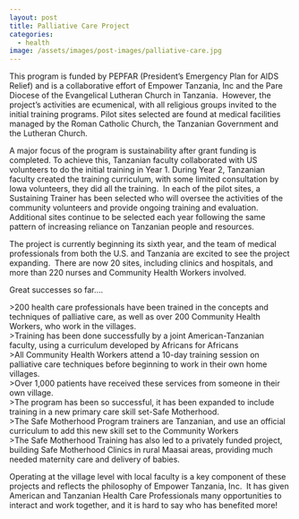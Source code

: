 ```yaml
---
layout: post
title: Palliative Care Project
categories:
  - health
image: /assets/images/post-images/palliative-care.jpg
---
```


This program is funded by PEPFAR (President’s Emergency Plan for AIDS Relief) and is a collaborative effort of Empower Tanzania, Inc and the Pare Diocese of the Evangelical Lutheran Church in Tanzania.&nbsp; However, the project’s activities are ecumenical, with all religious groups invited to the initial training programs. Pilot sites selected are found at medical facilities managed by the Roman Catholic Church, the Tanzanian Government and the Lutheran Church.

A major focus of the program is sustainability after grant funding is completed. To achieve this, Tanzanian faculty collaborated with US volunteers to do the initial training in Year 1. During Year 2, Tanzanian faculty created the training curriculum, with some limited consultation by Iowa volunteers, they did all the training.&nbsp; In each of the pilot sites, a Sustaining Trainer has been selected who will oversee the activities of the community volunteers and provide ongoing training and evaluation.&nbsp; Additional sites continue to be selected each year following the same pattern of increasing reliance on Tanzanian people and resources.

The project is currently beginning its sixth year, and the team of medical professionals from both the U.S. and Tanzania are excited to see the project expanding. &nbsp;There are now 20 sites, including clinics and hospitals, and more than 220 nurses and Community Health Workers involved.

Great successes so far….

&gt;200 health care professionals have been trained in the concepts and techniques of palliative care, as well as over 200 Community Health Workers, who work in the villages.<br>&gt;Training has been done successfully by a joint American-Tanzanian faculty, using a curriculum developed by Africans for Africans<br>&gt;All Community Health Workers attend a 10-day training session on palliative care techniques before beginning to work in their own home villages.<br>&gt;Over 1,000 patients have received these services from someone in their own village.<br>&gt;The program has been so successful, it has been expanded to include training in a new primary care skill set-Safe Motherhood.<br>&gt;The Safe Motherhood Program trainers are Tanzanian, and use an official curriculum to add this new skill set to the Community Workers<br>&gt;The Safe Motherhood Training has also led to a privately funded project, building Safe Motherhood Clinics in rural Maasai areas, providing much needed maternity care and delivery of babies.

Operating at the village level with local faculty is a key component of these projects and reflects the philosophy of Empower Tanzania, Inc.&nbsp; It has given American and Tanzanian Health Care Professionals many opportunities to interact and work together, and it is hard to say who has benefited more!